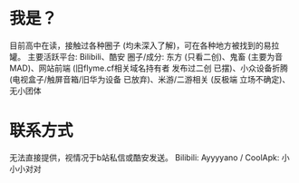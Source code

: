 # 我是？
目前高中在读，接触过各种圈子 (均未深入了解)，可在各种地方被找到的易拉罐。
主要活跃平台: Bilibili、酷安
圈子/成分: 东方 (只看二创)、鬼畜 (主要为音MAD)、网站前端 (旧flyme.cf相关域名持有者 发布过二创 已摆)、小众设备折腾 (电视盒子/触屏音箱/旧华为设备 已放弃)、米游/二游相关 (反极端 立场不确定)、无小团体

# 联系方式
无法直接提供，视情况于b站私信或酷安发送。
Bilibili: Ayyyyano / CoolApk: 小小小对对